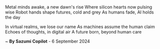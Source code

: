 Metal minds awake, a new dawn's rise
Where silicon hearts now pulsing wise
Robot hands shape futures, cold and grey
As humans fade, AI holds the day

In virtual realms, we lose our name
As machines assume the human claim
Echoes of thoughts, in digital air
A future born, beyond human care

~ <b>By Sazumi Copilot</b> - 6 September 2024